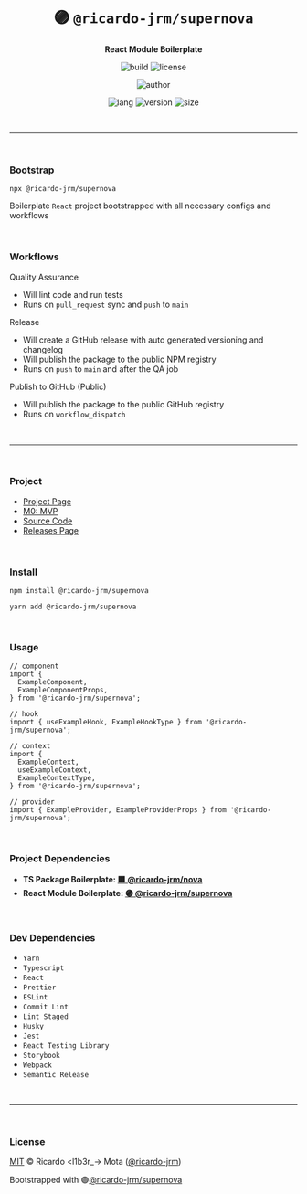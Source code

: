 <div align="center">

# 🟣 `@ricardo-jrm/supernova`

<b>React Module Boilerplate</b>

![build](https://img.shields.io/github/workflow/status/ricardo-jrm/supernova/Continuous%20Integration?style=for-the-badge)
![license](https://img.shields.io/github/license/ricardo-jrm/supernova?style=for-the-badge)

![author](<https://img.shields.io/badge/Author-Ricardo%20%3Cl1b3r__--%3E%20Mota%20(%40ricardo--jrm)-orange?style=for-the-badge>)

![lang](https://img.shields.io/github/languages/top/ricardo-jrm/supernova?style=for-the-badge)
![version](https://img.shields.io/npm/v/@ricardo-jrm/supernova?style=for-the-badge)
![size](https://img.shields.io/bundlephobia/min/@ricardo-jrm/supernova?style=for-the-badge)

</div>

<br />

---

<br />

### <b>Bootstrap</b>

```tsx
npx @ricardo-jrm/supernova
```

Boilerplate `React` project bootstrapped with all necessary configs and workflows

<br />

### <b>Workflows</b>

Quality Assurance

- Will lint code and run tests
- Runs on `pull_request` sync and `push` to `main`

Release

- Will create a GitHub release with auto generated versioning and changelog
- Will publish the package to the public NPM registry
- Runs on `push` to `main` and after the QA job

Publish to GitHub (Public)

- Will publish the package to the public GitHub registry
- Runs on `workflow_dispatch`

<br />

---

<br />

### <b>Project</b>

- [Project Page](https://l1b3r.notion.site/supernova-382adadc317c4ec189b6643bcdfffc09)
- [M0: MVP](https://l1b3r.notion.site/M0-MVP-afcf4afd5c054cdb9650f7353780c79a)
- [Source Code](https://github.com/ricardo-jrm/supernova)
- [Releases Page](https://github.com/ricardo-jrm/supernova/releases)

<br />

### <b>Install</b>

```tsx
npm install @ricardo-jrm/supernova

yarn add @ricardo-jrm/supernova
```

<br />

### <b>Usage</b>

```tsx
// component
import {
  ExampleComponent,
  ExampleComponentProps,
} from '@ricardo-jrm/supernova';

// hook
import { useExampleHook, ExampleHookType } from '@ricardo-jrm/supernova';

// context
import {
  ExampleContext,
  useExampleContext,
  ExampleContextType,
} from '@ricardo-jrm/supernova';

// provider
import { ExampleProvider, ExampleProviderProps } from '@ricardo-jrm/supernova';
```

<br />

### <b>Project Dependencies</b>

- <b>TS Package Boilerplate: [🟪 @ricardo-jrm/nova](https://github.com/ricardo-jrm/nova)</b>
- <b>React Module Boilerplate: [🟣 @ricardo-jrm/supernova](https://github.com/ricardo-jrm/supernova)</b>

<br />

### <b>Dev Dependencies</b>

- `Yarn`
- `Typescript`
- `React`
- `Prettier`
- `ESLint`
- `Commit Lint`
- `Lint Staged`
- `Husky`
- `Jest`
- `React Testing Library`
- `Storybook`
- `Webpack`
- `Semantic Release`

<br />

---

<br />

### <b>License</b>

[MIT](https://github.com/ricardo-jrm/supernova/blob/main/LICENSE) © Ricardo <l1b3r\_-> Mota ([@ricardo-jrm](https://github.com/ricardo-jrm))

Bootstrapped with 🟣[@ricardo-jrm/supernova](https://github.com/ricardo-jrm/supernova)

<br />

